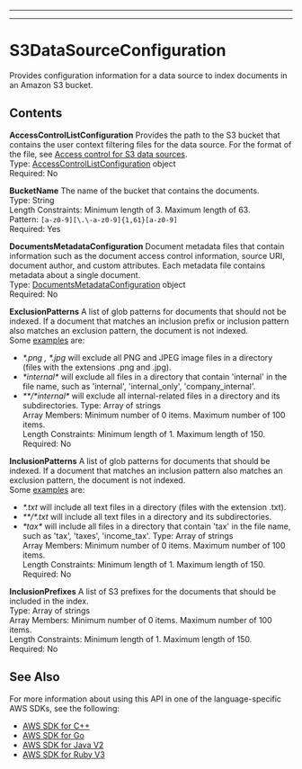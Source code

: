--------

--------

# S3DataSourceConfiguration<a name="API_S3DataSourceConfiguration"></a>

Provides configuration information for a data source to index documents in an Amazon S3 bucket\.

## Contents<a name="API_S3DataSourceConfiguration_Contents"></a>

 **AccessControlListConfiguration**   <a name="Kendra-Type-S3DataSourceConfiguration-AccessControlListConfiguration"></a>
Provides the path to the S3 bucket that contains the user context filtering files for the data source\. For the format of the file, see [Access control for S3 data sources](https://docs.aws.amazon.com/kendra/latest/dg/s3-acl.html)\.  
Type: [AccessControlListConfiguration](API_AccessControlListConfiguration.md) object  
Required: No

 **BucketName**   <a name="Kendra-Type-S3DataSourceConfiguration-BucketName"></a>
The name of the bucket that contains the documents\.  
Type: String  
Length Constraints: Minimum length of 3\. Maximum length of 63\.  
Pattern: `[a-z0-9][\.\-a-z0-9]{1,61}[a-z0-9]`   
Required: Yes

 **DocumentsMetadataConfiguration**   <a name="Kendra-Type-S3DataSourceConfiguration-DocumentsMetadataConfiguration"></a>
Document metadata files that contain information such as the document access control information, source URI, document author, and custom attributes\. Each metadata file contains metadata about a single document\.  
Type: [DocumentsMetadataConfiguration](API_DocumentsMetadataConfiguration.md) object  
Required: No

 **ExclusionPatterns**   <a name="Kendra-Type-S3DataSourceConfiguration-ExclusionPatterns"></a>
A list of glob patterns for documents that should not be indexed\. If a document that matches an inclusion prefix or inclusion pattern also matches an exclusion pattern, the document is not indexed\.  
Some [examples](https://docs.aws.amazon.com/cli/latest/reference/s3/#use-of-exclude-and-include-filters) are:  
+  *\*\.png , \*\.jpg* will exclude all PNG and JPEG image files in a directory \(files with the extensions \.png and \.jpg\)\.
+  *\*internal\** will exclude all files in a directory that contain 'internal' in the file name, such as 'internal', 'internal\_only', 'company\_internal'\.
+  *\*\*/\*internal\** will exclude all internal\-related files in a directory and its subdirectories\.
Type: Array of strings  
Array Members: Minimum number of 0 items\. Maximum number of 100 items\.  
Length Constraints: Minimum length of 1\. Maximum length of 150\.  
Required: No

 **InclusionPatterns**   <a name="Kendra-Type-S3DataSourceConfiguration-InclusionPatterns"></a>
A list of glob patterns for documents that should be indexed\. If a document that matches an inclusion pattern also matches an exclusion pattern, the document is not indexed\.  
Some [examples](https://docs.aws.amazon.com/cli/latest/reference/s3/#use-of-exclude-and-include-filters) are:  
+  *\*\.txt* will include all text files in a directory \(files with the extension \.txt\)\.
+  *\*\*/\*\.txt* will include all text files in a directory and its subdirectories\.
+  *\*tax\** will include all files in a directory that contain 'tax' in the file name, such as 'tax', 'taxes', 'income\_tax'\.
Type: Array of strings  
Array Members: Minimum number of 0 items\. Maximum number of 100 items\.  
Length Constraints: Minimum length of 1\. Maximum length of 150\.  
Required: No

 **InclusionPrefixes**   <a name="Kendra-Type-S3DataSourceConfiguration-InclusionPrefixes"></a>
A list of S3 prefixes for the documents that should be included in the index\.  
Type: Array of strings  
Array Members: Minimum number of 0 items\. Maximum number of 100 items\.  
Length Constraints: Minimum length of 1\. Maximum length of 150\.  
Required: No

## See Also<a name="API_S3DataSourceConfiguration_SeeAlso"></a>

For more information about using this API in one of the language\-specific AWS SDKs, see the following:
+  [AWS SDK for C\+\+](https://docs.aws.amazon.com/goto/SdkForCpp/kendra-2019-02-03/S3DataSourceConfiguration) 
+  [AWS SDK for Go](https://docs.aws.amazon.com/goto/SdkForGoV1/kendra-2019-02-03/S3DataSourceConfiguration) 
+  [AWS SDK for Java V2](https://docs.aws.amazon.com/goto/SdkForJavaV2/kendra-2019-02-03/S3DataSourceConfiguration) 
+  [AWS SDK for Ruby V3](https://docs.aws.amazon.com/goto/SdkForRubyV3/kendra-2019-02-03/S3DataSourceConfiguration) 